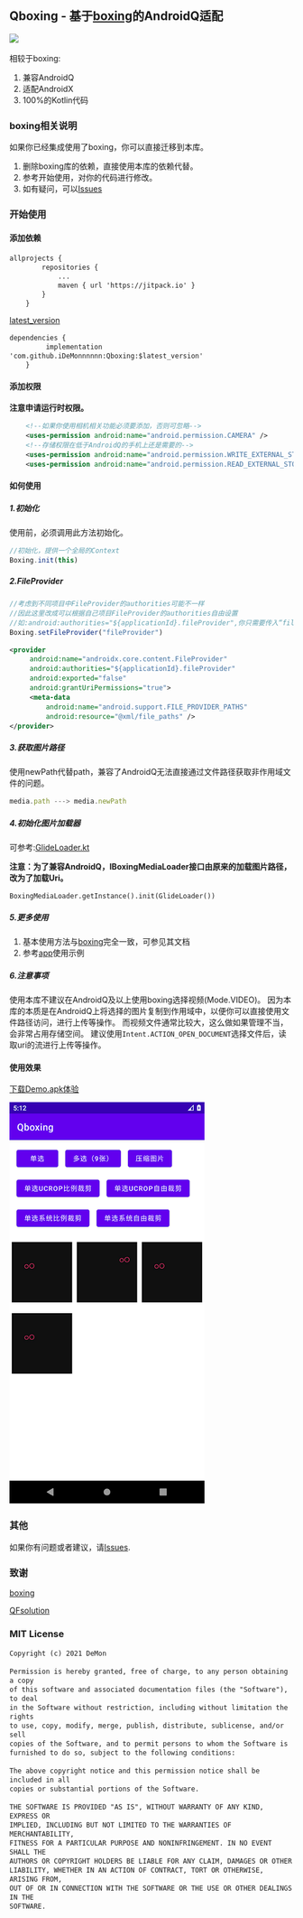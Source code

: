 ## Qboxing - 基于[boxing](https://github.com/bilibili/boxing)的AndroidQ适配

[![](https://jitpack.io/v/iDeMonnnnnn/Qboxing.svg)](https://jitpack.io/#iDeMonnnnnn/Qboxing)

相较于boxing:
1. 兼容AndroidQ
2. 适配AndroidX
3. 100%的Kotlin代码

### boxing相关说明
如果你已经集成使用了boxing，你可以直接迁移到本库。

1. 删除boxing库的依赖，直接使用本库的依赖代替。
2. 参考开始使用，对你的代码进行修改。
3. 如有疑问，可以[Issues](https://github.com/iDeMonnnnnn/QFsolution/issues)


### 开始使用

#### 添加依赖
```
allprojects {
		repositories {
			...
			maven { url 'https://jitpack.io' }
		}
	}
```
[latest_version](https://github.com/iDeMonnnnnn/Qboxing/releases)
```
dependencies {
	     implementation 'com.github.iDeMonnnnnn:Qboxing:$latest_version'
	}
```

#### 添加权限

**注意申请运行时权限。**

```xml
    <!--如果你使用相机相关功能必须要添加，否则可忽略-->
    <uses-permission android:name="android.permission.CAMERA" />
    <!--存储权限在低于AndroidQ的手机上还是需要的-->
    <uses-permission android:name="android.permission.WRITE_EXTERNAL_STORAGE" />
    <uses-permission android:name="android.permission.READ_EXTERNAL_STORAGE" />
```



#### 如何使用

##### 1.初始化
使用前，必须调用此方法初始化。
```js
//初始化，提供一个全局的Context
Boxing.init(this)
```

##### 2.FileProvider

```js
//考虑到不同项目中FileProvider的authorities可能不一样
//因此这里改成可以根据自己项目FileProvider的authorities自由设置
//如:android:authorities="${applicationId}.fileProvider",你只需要传入“fileProvider”即可
Boxing.setFileProvider("fileProvider")
```

```xml
<provider
     android:name="androidx.core.content.FileProvider"
     android:authorities="${applicationId}.fileProvider"
     android:exported="false"
     android:grantUriPermissions="true">
     <meta-data
         android:name="android.support.FILE_PROVIDER_PATHS"
         android:resource="@xml/file_paths" />
</provider>
```

##### 3.获取图片路径

使用newPath代替path，兼容了AndroidQ无法直接通过文件路径获取非作用域文件的问题。

```js
media.path ---> media.newPath
```

##### 4.初始化图片加载器

可参考:[GlideLoader.kt](https://github.com/iDeMonnnnnn/Qboxing/blob/master/app/src/main/java/com/demon/qboxing/GlideLoader.kt)

**注意：为了兼容AndroidQ，IBoxingMediaLoader接口由原来的加载图片路径，改为了加载Uri。**

```
BoxingMediaLoader.getInstance().init(GlideLoader())
```


##### 5.更多使用

1. 基本使用方法与[boxing](https://github.com/bilibili/boxing)完全一致，可参见其文档
2. 参考[app](https://github.com/iDeMonnnnnn/Qboxing/tree/master/app)使用示例

##### 6.注意事项
使用本库不建议在AndroidQ及以上使用boxing选择视频(Mode.VIDEO)。
因为本库的本质是在AndroidQ上将选择的图片复制到作用域中，以便你可以直接使用文件路径访问，进行上传等操作。
而视频文件通常比较大，这么做如果管理不当，会非常占用存储空间。
建议使用```Intent.ACTION_OPEN_DOCUMENT```选择文件后，读取uri的流进行上传等操作。

#### 使用效果

[下载Demo.apk体验](https://github.com/iDeMonnnnnn/Qboxing/raw/master/Qboxing.apk)

![xxx](https://github.com/iDeMonnnnnn/Qboxing/blob/master/181212.png?raw=true)

### 其他

如果你有问题或者建议，请[Issues](https://github.com/iDeMonnnnnn/QFsolution/issues).

### 致谢
[boxing](https://github.com/bilibili/boxing)

[QFsolution](https://github.com/iDeMonnnnnn/QFsolution)

### MIT License

```
Copyright (c) 2021 DeMon

Permission is hereby granted, free of charge, to any person obtaining a copy
of this software and associated documentation files (the "Software"), to deal
in the Software without restriction, including without limitation the rights
to use, copy, modify, merge, publish, distribute, sublicense, and/or sell
copies of the Software, and to permit persons to whom the Software is
furnished to do so, subject to the following conditions:

The above copyright notice and this permission notice shall be included in all
copies or substantial portions of the Software.

THE SOFTWARE IS PROVIDED "AS IS", WITHOUT WARRANTY OF ANY KIND, EXPRESS OR
IMPLIED, INCLUDING BUT NOT LIMITED TO THE WARRANTIES OF MERCHANTABILITY,
FITNESS FOR A PARTICULAR PURPOSE AND NONINFRINGEMENT. IN NO EVENT SHALL THE
AUTHORS OR COPYRIGHT HOLDERS BE LIABLE FOR ANY CLAIM, DAMAGES OR OTHER
LIABILITY, WHETHER IN AN ACTION OF CONTRACT, TORT OR OTHERWISE, ARISING FROM,
OUT OF OR IN CONNECTION WITH THE SOFTWARE OR THE USE OR OTHER DEALINGS IN THE
SOFTWARE.
```
